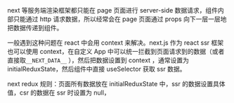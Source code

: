 next 等服务端渲染框架都只能在 page 页面进行 server-side 数据请求，组件内部只能通过 http 请求数据，所以经常会在 page 页面通过 props 向下一层一层地把数据传递到组件。

一般遇到这种问题在 react 中会用 context 来解决。next.js 作为 react ssr 框架也可以使用 context，在自定义 App 中可以统一拦截到页面请求到的数据（或者直接取`__NEXT_DATA__` ），然后把数据设置到 context ，通常设置为 initialReduxState，然后组件中直接 useSelector 获取 ssr 数据。

next redux 规则：页面所有数据放在 initialReduxState 中，ssr 的数据设置具体值，csr 的数据在 ssr 时设置为 null，
